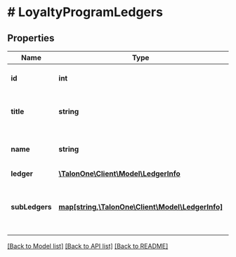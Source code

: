 # # LoyaltyProgramLedgers

## Properties

Name | Type | Description | Notes
------------ | ------------- | ------------- | -------------
**id** | **int** | The internal ID of loyalty program. | 
**title** | **string** | Visible name of loyalty program. | 
**name** | **string** | Internal name of loyalty program. | 
**ledger** | [**\TalonOne\Client\Model\LedgerInfo**](LedgerInfo.md) |  | 
**subLedgers** | [**map[string,\TalonOne\Client\Model\LedgerInfo]**](LedgerInfo.md) | A map containing information about each loyalty subledger. | [optional] 

[[Back to Model list]](../../README.md#documentation-for-models) [[Back to API list]](../../README.md#documentation-for-api-endpoints) [[Back to README]](../../README.md)


